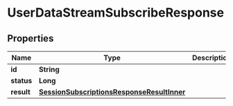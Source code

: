 

# UserDataStreamSubscribeResponse


## Properties

| Name | Type | Description | Notes |
|------------ | ------------- | ------------- | -------------|
|**id** | **String** |  |  [optional] |
|**status** | **Long** |  |  [optional] |
|**result** | [**SessionSubscriptionsResponseResultInner**](SessionSubscriptionsResponseResultInner.md) |  |  [optional] |



